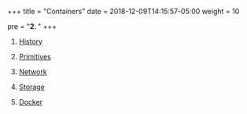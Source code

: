 +++
title = "Containers"
date = 2018-12-09T14:15:57-05:00
weight = 10

pre = "<b>2. </b>"
+++


1. [History](/intro-k8/containers/history/)

2. [Primitives](/intro-k8/containers/primitives/)

3. [Network](/intro-k8/containers/network/)

4. [Storage](/intro-k8/containers/storage/)

5. [Docker](/intro-k8/containers/docker/)


